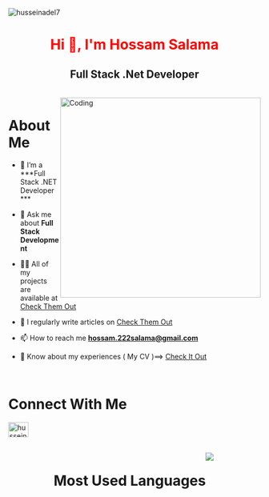 <p align="left"> <img src="https://komarev.com/ghpvc/?username=husseinadel7&label=Profile%20views&color=0e75b6&style=flat" alt="husseinadel7" /> </p>

<h1 align="center">
  <span style="color: red;">Hi 👋, I'm Hossam Salama </span>
</h1>
<h2 align="center">Full Stack .Net Developer </h2>

<br>
<img  align="right" alt="Coding" width="400" src="https://media1.giphy.com/media/ocDxgE43TxdsFRRlR1/giphy.gif?cid=ecf05e471p9xzuow3a40by4m995ulirzazu8qttnox03m106&ep=v1_gifs_related&rid=giphy.gif&ct=g"> 



<h1 align="left">About Me </h1>

- 🌱 I’m a ***Full Stack .NET Developer ***

- 💬 Ask me about **Full Stack Development**

- 👨‍💻 All of my projects are available at  [Check Them Out ]()

- 📝 I regularly write articles on [Check Them Out ]()

- 📫 How to reach me **hossam.222salama@gmail.com**

- 📄 Know about my experiences ( My CV )==> [Check It Out ](https://drive.google.com/file/d/1DeVaxGtTL97VN9mwfng5e2LlXLbPLBpT/view?usp=drive_link)
<br>
<h1 align="left">Connect With Me </h1>
<p align="left">
<a href="https://www.linkedin.com/in/hossam-salama-034658217?lipi=urn%3Ali%3Apage%3Ad_flagship3_profile_view_base_contact_details%3BjJZddm1cSp2yhsOF3CHnvg%3D%3D" target="blank"><img align="center" src="https://raw.githubusercontent.com/rahuldkjain/github-profile-readme-generator/master/src/images/icons/Social/linked-in-alt.svg" alt="hussein-adel-b46783280" height="30" width="40" /></a>

</p>


<br>
<div style="display: flex; flex-wrap: wrap; justify-content: center;">
  <h1>Most Used Languages</h1>
    <img align="left" src="https://github.com/HusseinAdel7/Employee_Registeration_Using_Laravel_and-Mysql/assets/84356407/29216033-4bed-48d9-99f6-c5774e6d3665" />


</div>
